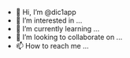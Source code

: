 - 👋 Hi, I’m @dic1app
- 👀 I’m interested in ...
- 🌱 I’m currently learning ...
- 💞️ I’m looking to collaborate on ...
- 📫 How to reach me ...

<!---
dic1app/dic1app is a ✨ special ✨ repository because its `README.md` (this file) appears on your GitHub profile.
You can click the Preview link to take a look at your changes.
--->
